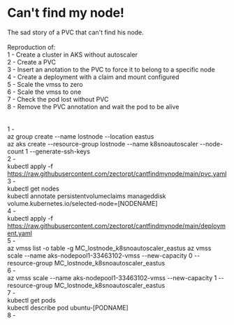 # Can't find my node!
The sad story of a PVC that can't find his node.
<br><br>
Reproduction of:<br>
1 - Create a cluster in AKS without autoscaler<br>
2 - Create a PVC<br>
3 - Insert an anotation to the PVC to force it to belong to a specific node<br>
4 - Create a deployment with a claim and mount configured<br>
5 - Scale the vmss to zero<br>
6 - Scale the vmss to one<br>
7 - Check the pod lost without PVC<br>
8 - Remove the PVC annotation and wait the pod to be alive<br>
<br><br>
1 -<br>
az group create --name lostnode --location eastus<br>
az aks create --resource-group lostnode --name k8snoautoscaler --node-count 1 --generate-ssh-keys<br>
2 -<br>
kubectl apply -f https://raw.githubusercontent.com/zectorpt/cantfindmynode/main/pvc.yaml<br>
3 -<br>
kubectl get nodes<br>
kubectl annotate persistentvolumeclaims manageddisk volume.kubernetes.io/selected-node=[NODENAME]<br>
4 -<br>
kubectl apply -f https://raw.githubusercontent.com/zectorpt/cantfindmynode/main/deployment.yaml<br>
5 -<br>
az vmss list -o table -g MC_lostnode_k8snoautoscaler_eastus
az vmss scale --name aks-nodepool1-33463102-vmss --new-capacity 0 --resource-group MC_lostnode_k8snoautoscaler_eastus<br>
6 -<br>
az vmss scale --name aks-nodepool1-33463102-vmss --new-capacity 1 --resource-group MC_lostnode_k8snoautoscaler_eastus<br>
7 -<br>
kubectl get pods<br>
kubectl describe pod ubuntu-[PODNAME]<br>
8 -<br>
